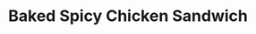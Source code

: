 ---
title: Baked Spicy Chicken Sandwich
description:
tags: entree tp
source: https://www.budgetbytes.com/baked-spicy-chicken-sandwiches/
yield: 4 to 5 servings
ingredients: 
- 1.5 lb chicken thighs, preferably boneless
- 1 (5.3oz) container of plain greek yogurt
- 1 tsp garlic salt
- 2 tsp paprika
- 1 tsp cayenne pepper
- Freshly cracked pepper
- 3 tsp hot sauce
- 2 cups breadcrumbs
- 4 Tbs cooking oil
- Buns, greens, sauce to your liking for serving
instructions: 
- Preheat oven to 425F; line a large baking sheet with parchment paper
- In a bowl, combine plain greek yogurt, garlic salt, paprika, cayenne pepper, freshly cracked pepper, and hot sauce together. Mix well
- In another bowl, dump in breadcrumbs
- Coat the chicken thighs with yogurt mixture, then dump them in the breadcrumbs. After evenly coated with breadcrumbs, put chicken thighs on the baking sheet
- Drizzle cooking oil over all chicken pieces evenly
- Bake for 18 minutes at 425F, then flip the chicken and bake for another 16 minutes or until chicken is fully cooked through
- Sandwich the baked chicken between buns. Serve it the way you like
---